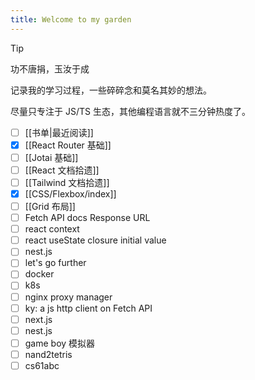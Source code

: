 ```yaml
---
title: Welcome to my garden
---
```


> [!tip]
> 功不唐捐，玉汝于成

记录我的学习过程，一些碎碎念和莫名其妙的想法。

尽量只专注于 JS/TS 生态，其他编程语言就不三分钟热度了。

- [ ] [[书单|最近阅读]]
- [x] [[React Router 基础]]
- [ ] [[Jotai 基础]]
- [ ] [[React 文档拾遗]]
- [ ] [[Tailwind 文档拾遗]]
- [x] [[CSS/Flexbox/index]]
- [ ] [[Grid 布局]]
- [ ] Fetch API docs Response URL
- [ ] react context
- [ ] react useState closure initial value
- [ ] nest.js
- [ ] let's go further
- [ ] docker
- [ ] k8s
- [ ] nginx proxy manager
- [ ] ky: a js http client on Fetch API
- [ ] next.js
- [ ] nest.js
- [ ] game boy 模拟器
- [ ] nand2tetris
- [ ] cs61abc